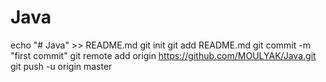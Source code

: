 # Java
echo "# Java" >> README.md
git init
git add README.md
git commit -m "first commit"
git remote add origin https://github.com/MOULYAK/Java.git
git push -u origin master
